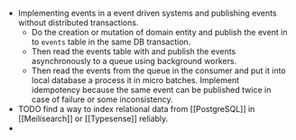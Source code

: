 - Implementing events in a event driven systems and publishing events without distributed transactions.
	- Do the creation or mutation of domain entity and publish the event in to `events` table in the same DB transaction.
	- Then read the events table with and publish the events asynchronously to a queue using background workers.
	- Then read the events from the queue in the consumer and put it into local database a process it in micro batches. Implement idempotency because the same event can be published twice in case of failure or some inconsistency.
- TODO find a way to index relational data from [[PostgreSQL]] in [[Meilisearch]] or [[Typesense]] reliably.
-